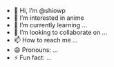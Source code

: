 - 👋 Hi, I’m @shiowp
- 👀 I’m interested in anime
- 🌱 I’m currently learning ...
- 💞️ I’m looking to collaborate on ...
- 📫 How to reach me ...
- 😄 Pronouns: ...
- ⚡ Fun fact: ...

<!---
shiowp/shiowp is a ✨ special ✨ repository because its `README.md` (this file) appears on your GitHub profile.
You can click the Preview link to take a look at your changes.
--->
